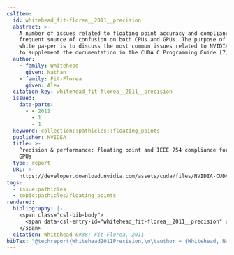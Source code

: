 ```yaml
---
cslItem:
  id: whitehead_fit-florea__2011__precision
  abstract: >-
    A number of issues related to floating point accuracy and compliance are a
    frequent source of confusion on both CPUs and GPUs. The purpose of this
    white pa-per is to discuss the most common issues related to NVIDIA GPUs and
    to supplement the documentation in the CUDA C Programming Guide [7].
  author:
    - family: Whitehead
      given: Nathan
    - family: Fit-Florea
      given: Alex
  citation-key: whitehead_fit-florea__2011__precision
  issued:
    date-parts:
      - - 2011
        - 1
        - 1
  keyword: collection::pathicles::floating_points
  publisher: NVIDEA
  title: >-
    Precision & performance: floating point and IEEE 754 compliance for NVIDIA
    GPUs
  type: report
  URL: >-
    https://developer.download.nvidia.com/assets/cuda/files/NVIDIA-CUDA-Floating-Point.pdf
tags:
  - issue:pathicles
  - topic:pathicles/floating_points
rendered:
  bibliography: |-
    <span class="csl-bib-body">
      <span data-csl-entry-id="whitehead_fit-florea__2011__precision" class="csl-entry">Whitehead, N., &#38; Fit-Florea, A. 2011. <i>Precision &#38; performance: floating point and IEEE 754 compliance for NVIDIA GPUs</i>. NVIDEA. <a href='https://developer.download.nvidia.com/assets/cuda/files/NVIDIA-CUDA-Floating-Point.pdf'>https://developer.download.nvidia.com/assets/cuda/files/NVIDIA-CUDA-Floating-Point.pdf</a></span>
    </span>
  citation: Whitehead &#38; Fit-Florea, 2011
bibTex: "@techreport{Whitehead2011Precision,\n\tauthor = {Whitehead, Nathan and Fit-Florea, Alex},\n\tyear = {2011},\n\tmonth = {jan 1},\n\tinstitution = {NVIDEA},\n\ttitle = {Precision & performance: floating point and {IEEE} 754 compliance for {NVIDIA} {GPUs}},\n}\n\n"
---
```

